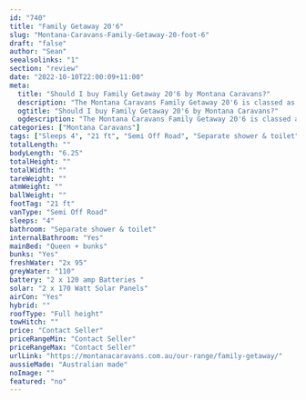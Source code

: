 ```yaml
---
id: "740"
title: "Family Getaway 20'6"
slug: "Montana-Caravans-Family-Getaway-20-foot-6"
draft: "false"
author: "Sean"
seealsolinks: "1"
section: "review"
date: "2022-10-10T22:00:09+11:00"
meta:
  title: "Should I buy Family Getaway 20'6 by Montana Caravans?"
  description: "The Montana Caravans Family Getaway 20'6 is classed as Semi Off Road, and sleeps 4 people. It is Australian made and comes in at 21 ft. It generally has Separate shower & toilet."
  ogtitle: "Should I buy Family Getaway 20'6 by Montana Caravans?"
  ogdescription: "The Montana Caravans Family Getaway 20'6 is classed as Semi Off Road, and sleeps 4 people. It is Australian made and comes in at 21 ft. It generally has Separate shower & toilet."
categories: ["Montana Caravans"]
tags: ["Sleeps 4", "21 ft", "Semi Off Road", "Separate shower & toilet", "Full height", "Price Unknown"]
totalLength: ""
bodyLength: "6.25"
totalHeight: ""
totalWidth: ""
tareWeight: ""
atmWeight: ""
ballWeight: ""
footTag: "21 ft"
vanType: "Semi Off Road"
sleeps: "4"
bathroom: "Separate shower & toilet"
internalBathroom: "Yes"
mainBed: "Queen + bunks"
bunks: "Yes"
freshWater: "2x 95"
greyWater: "110"
battery: "2 x 120 amp Batteries "
solar: "2 x 170 Watt Solar Panels"
airCon: "Yes"
hybrid: ""
roofType: "Full height"
towHitch: ""
price: "Contact Seller"
priceRangeMin: "Contact Seller"
priceRangeMax: "Contact Seller"
urlLink: "https://montanacaravans.com.au/our-range/family-getaway/"
aussieMade: "Australian made"
noImage: ""
featured: "no"
---
```

